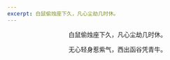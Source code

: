 ```yaml
---
excerpt: 白鼠偷烛座下久，凡心尘劫几时休。
---
```

<center>
<p>白鼠偷烛座下久，凡心尘劫几时休。</p>
<p>无心轻身惹紫气，西出函谷凭青牛。</p>
</center>